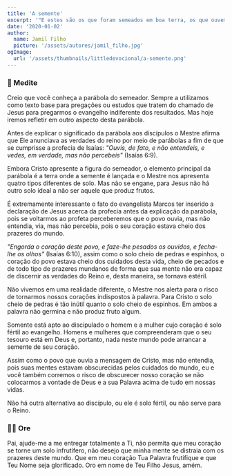 ```yaml
---
title: 'A semente'
excerpt: '"E estes são os que foram semeados em boa terra, os que ouvem a palavra e a recebem, e dão fruto, um trinta, e outro sessenta, e outro cem" – Marcos 4:20'
date: '2020-01-02'
author:
  name: Jamil Filho
  picture: '/assets/autores/jamil_filho.jpg'
ogImage:
  url: '/assets/thumbnails/littledevocional/a-semente.png'
---
```


### 📖 Medite

Creio que você conheça a parábola do semeador. Sempre a utilizamos como texto base para pregações ou estudos que tratem do chamado de Jesus para pregarmos o evangelho indiferente dos resultados. Mas hoje iremos refletir em outro aspecto desta parábola.


Antes de explicar o significado da parábola aos discípulos o Mestre afirma que Ele anunciava as verdades do reino por meio de parábolas a fim de que se cumprisse a profecia de Isaías: *"Ouvis, de fato, e não entendeis, e vedes, em verdade, mas não percebeis"* (Isaías 6:9).


Embora Cristo apresente a figura do semeador, o elemento principal da parábola é a terra onde a semente é lançada e o Mestre nos apresenta quatro tipos diferentes de solo. Mas não se engane, para Jesus não há outro solo ideal a não ser aquele que produz frutos.


É extremamente interessante o fato do evangelista Marcos ter inserido a declaração de Jesus acerca da profecia antes da explicação da parábola, pois se voltarmos ao profeta perceberemos que o povo ouvia, mas não entendia, via, mas não percebia, pois o seu coração estava cheio dos prazeres do mundo.


*"Engorda o coração deste povo, e faze-lhe pesados os ouvidos, e fecha-lhe os olhos"* (Isaías 6:10), assim como o solo cheio de pedras e espinhos, o coração do povo estava cheio dos cuidados desta vida, cheio de pecados e de todo tipo de prazeres mundanos de forma que sua mente não era capaz de discernir as verdades do Reino e, desta maneira, se tornava estéril.


Não vivemos em uma realidade diferente, o Mestre nos alerta para o risco de tornarmos nossos corações indispostos à palavra. Para Cristo o solo cheio de pedras é tão inútil quanto o solo cheio de espinhos. Em ambos a palavra não germina e não produz fruto algum.


Somente está apto ao discipulado o homem e a mulher cujo coração é solo fértil ao evangelho. Homens e mulheres que compreenderam que o seu tesouro está em Deus e, portanto, nada neste mundo pode arrancar a semente de seu coração.


Assim como o povo que ouvia a mensagem de Cristo, mas não entendia, pois suas mentes estavam obscurecidas pelos cuidados do mundo, eu e você também corremos o risco de obscurecer nosso coração se não colocarmos a vontade de Deus e a sua Palavra acima de tudo em nossas vidas.


Não há outra alternativa ao discípulo, ou ele é solo fértil, ou não serve para o Reino.

### 🙏🏻 Ore

Pai, ajude-me a me entregar totalmente a Ti, não permita que meu coração se torne um solo infrutífero, não desejo que minha mente se distraia com os prazeres deste mundo. Que em meu coração Tua Palavra frutifique e que Teu Nome seja glorificado. Oro em nome de Teu Filho Jesus, amém.